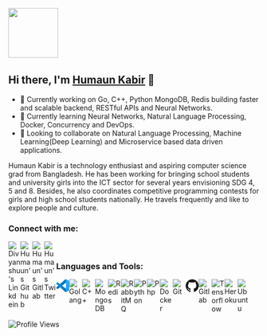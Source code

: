 <a href="https://sourcerer.io/ihumaunkabir"><img src="https://avatars0.githubusercontent.com/u/12884938?v=4" height="100px" width="100px" alt=""/></a>
## Hi there, I'm [Humaun Kabir](https://www.linkedin.com/in/ihumaunkabir/) 👋

- 🔭 Currently working on Go, C++, Python MongoDB, Redis building faster and scalable backend, RESTful APIs and Neural Networks.
- 🌱 Currently learning Neural Networks, Natural Language Processing, Docker, Concurrency and DevOps.
- 👯 Looking to collaborate on Natural Language Processing, Machine Learning(Deep Learning) and Microservice based data driven applications.

Humaun Kabir is a technology enthusiast and aspiring computer science grad from Bangladesh. He has been working for bringing school students and university girls into the ICT sector for several years envisioning SDG 4, 5 and 8. Besides, he also coordinates competitive programming contests for girls and high school students nationally. He travels frequently and like to explore people and culture.

### Connect with me:

<a href="https://www.linkedin.com/in/ihumaunkabir/">
  <img align="left" alt="Divyanshu's Linkdein" width="24px" src="https://cdn.jsdelivr.net/npm/simple-icons@v3/icons/linkedin.svg" />
</a> 
<a href="https://github.com/ihumaunkabir">
  <img align="left" alt="Humaun's Github" width="24px" src="https://cdn.jsdelivr.net/npm/simple-icons@v3/icons/github.svg" />
</a>
<a href="https://gitlab.com/ihumaunkabir">
  <img align="left" alt="Humaun's Gitlab" width="24px" src="https://cdn.jsdelivr.net/npm/simple-icons@v3/icons/gitlab.svg" />
</a>
<a href="https://twitter.com/ihumaunkabir">
  <img align="left" alt="Humaun's Twitter" width="24px" src="https://cdn.jsdelivr.net/npm/simple-icons@v3/icons/twitter.svg" />
</a>

<br />

### Languages and Tools:

<img align="left" alt="Visual Studio Code" width="26px" src="https://raw.githubusercontent.com/github/explore/80688e429a7d4ef2fca1e82350fe8e3517d3494d/topics/visual-studio-code/visual-studio-code.png" />
<img align="left" alt="Golang" width="26px" src="https://cdn.jsdelivr.net/npm/simple-icons@v3/icons/go.svg" />
<img align="left" alt="C++" width="26px" src="https://cdn.jsdelivr.net/npm/simple-icons@v3/icons/cplusplus.svg" />
<img align="left" alt="MongoDB" width="26px" src="https://cdn.jsdelivr.net/npm/simple-icons@v3/icons/mongodb.svg" />
<img align="left" alt="Redis" width="26px" src="https://cdn.jsdelivr.net/npm/simple-icons@v3/icons/redis.svg" />
<img align="left" alt="RabbitMQ" width="26px" src="https://cdn.jsdelivr.net/npm/simple-icons@v3/icons/rabbitmq.svg" />
<img align="left" alt="Python" width="26px" src="https://cdn.jsdelivr.net/npm/simple-icons@v3/icons/python.svg" />
<img align="left" alt="Php" width="26px" src="https://cdn.jsdelivr.net/npm/simple-icons@v3/icons/php.svg" />
<img align="left" alt="Docker" width="26px" src="https://cdn.jsdelivr.net/npm/simple-icons@v3/icons/docker.svg" />
<img align="left" alt="Git" width="26px" src="https://cdn.jsdelivr.net/npm/simple-icons@v3/icons/git.svg" />
<img align="left" alt="GitHub" width="26px" src="https://raw.githubusercontent.com/github/explore/78df643247d429f6cc873026c0622819ad797942/topics/github/github.png" />
<img align="left" alt="Gitlab" width="26px" src="https://cdn.jsdelivr.net/npm/simple-icons@v3/icons/gitlab.svg" />
<img align="left" alt="Tensorflow" width="26px" src="https://cdn.jsdelivr.net/npm/simple-icons@v3/icons/tensorflow.svg" />
<img align="left" alt="Heroku" width="26px" src="https://cdn.jsdelivr.net/npm/simple-icons@v3/icons/heroku.svg" />
<img align="left" alt="Ubuntu" width="26px" src="https://cdn.jsdelivr.net/npm/simple-icons@v3/icons/ubuntu.svg" />

<br />
<br />
<br>
<a href="https://sourcerer.io/ihumaunkabir"><img src="https://img.shields.io/badge/Go-62%20commits-orange.svg" alt=""></a><a href="https://sourcerer.io/ihumaunkabir"><img src="https://img.shields.io/badge/C++-56%20commits-orange.svg" alt=""></a><a href="https://sourcerer.io/ihumaunkabir"><img src="https://img.shields.io/badge/C-46%20commits-orange.svg" alt=""></a><a href="https://sourcerer.io/ihumaunkabir"><img src="https://img.shields.io/badge/PHP-38%20commits-orange.svg" alt=""></a><a href="https://sourcerer.io/ihumaunkabir"><img src="https://img.shields.io/badge/Python-3%20commits-orange.svg" alt=""></a><a href="https://sourcerer.io/ihumaunkabir"><img src="https://img.shields.io/badge/Java-42%20commits-orange.svg" alt=""></a><a href="https://sourcerer.io/ihumaunkabir"><img src="https://img.shields.io/badge/HTML-29%20commits-orange.svg" alt=""></a><a href="https://sourcerer.io/ihumaunkabir"><img src="https://img.shields.io/badge/CSS-41%20commits-orange.svg" alt=""></a>

![Profile Views](https://komarev.com/ghpvc/?username=ihumaunkabir&style=flat-square)
